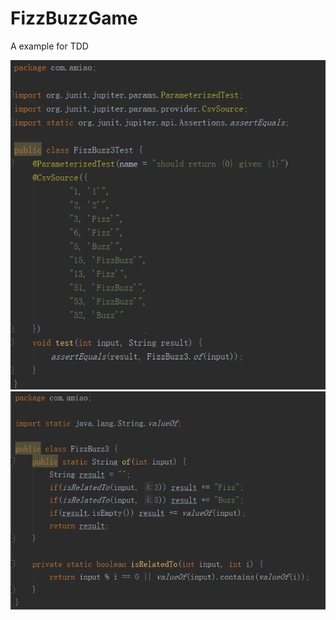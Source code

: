 # FizzBuzzGame
A example for TDD

![1565438156589](code_screenshot/FizzBuzz3Test.java.png)![1565438156589](code_screenshot/FizzBuzz3.java.png)